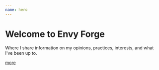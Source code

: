 ```yaml
---
name: hero
---
```


# Welcome to Envy Forge

Where I share information on my opinions, practices, interests, and what I've been up to.

[more](./about)
